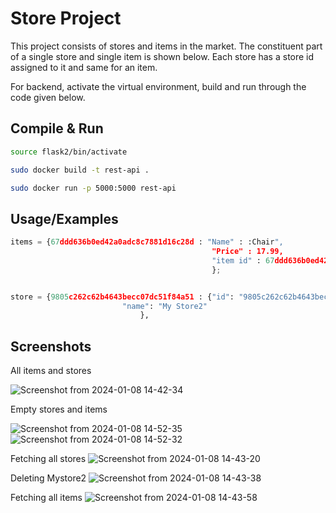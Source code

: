 
# Store Project

This project consists of stores and items in the market. The constituent part of a single store and single item is shown below. Each store has a store id assigned to it and same for an item.


For backend, activate the virtual environment, build and run through the code given below.


## Compile & Run



```bash
source flask2/bin/activate

```

```bash
sudo docker build -t rest-api .

```

```bash
sudo docker run -p 5000:5000 rest-api

```




## Usage/Examples

```python
items = {67ddd636b0ed42a0adc8c7881d16c28d : "Name" : :Chair",
                                             "Price" : 17.99,
                                             "item id" : 67ddd636b0ed42a0adc8c7881d16c28d
                                             };


store = {9805c262c62b4643becc07dc51f84a51 : {"id": "9805c262c62b4643becc07dc51f84a51",
   					     "name": "My Store2"
  				             },
```


## Screenshots

All items and stores

![Screenshot from 2024-01-08 14-42-34](https://github.com/rkirtii/Pro/assets/142138548/90af41e5-2d5d-4261-9867-226d663e9876)

Empty stores and items

![Screenshot from 2024-01-08 14-52-35](https://github.com/rkirtii/Pro/assets/142138548/bb548797-bd09-4234-a49c-07542994def9)
![Screenshot from 2024-01-08 14-52-32](https://github.com/rkirtii/Pro/assets/142138548/f9ff6ebe-c7cd-46da-ab12-5f30d42b0552)

Fetching all stores
![Screenshot from 2024-01-08 14-43-20](https://github.com/rkirtii/Pro/assets/142138548/a5f8cae9-612b-4af7-81db-7da0fa5348e7)

Deleting Mystore2
![Screenshot from 2024-01-08 14-43-38](https://github.com/rkirtii/Pro/assets/142138548/fb79aa59-e205-403a-b57f-2b94e2af73e2)

Fetching all items
![Screenshot from 2024-01-08 14-43-58](https://github.com/rkirtii/Pro/assets/142138548/27b4d9a6-1962-4dee-874b-1221b2d17f2b)
